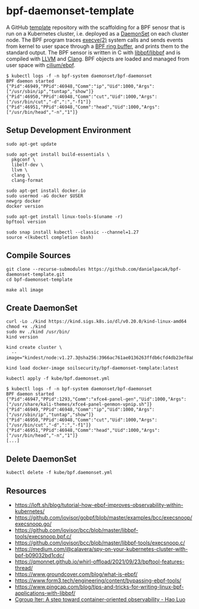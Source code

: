 # bpf-daemonset-template

A GitHub [template] repository with the scaffolding for a BPF senosr that is
run on a Kubernetes cluster, i.e. deployed as a [DaemonSet] on each cluster
node. The BPF program traces [execve(2)] system calls and sends events from
kernel to user space through a [BPF ring buffer], and prints them to the
standard output. The BPF sensor is written in C with [libbpf/libbpf] and is
compiled with [LLVM] and [Clang]. BPF objects are loaded and managed from user
space with [cilium/ebpf].

``` console
$ kubectl logs -f -n bpf-system daemonset/bpf-daemonset
BPF daemon started
{"Pid":46949,"PPid":46948,"Comm":"ip","Uid":1000,"Args":["/usr/sbin/ip","tuntap","show"]}
{"Pid":46950,"PPid":46948,"Comm":"cut","Uid":1000,"Args":["/usr/bin/cut","-d",":","-f1"]}
{"Pid":46951,"PPid":46948,"Comm":"head","Uid":1000,"Args":["/usr/bin/head","-n","1"]}
```

## Setup Development Environment

```
sudo apt-get update
```

```
sudo apt-get install build-essentials \
  pkgconf \
  libelf-dev \
  llvm \
  clang \
  clang-format
```

```
sudo apt-get install docker.io
sudo usermod -aG docker $USER
newgrp docker
docker version
```

```
sudo apt-get install linux-tools-$(uname -r)
bpftool version
```

```
sudo snap install kubectl --classic --channel=1.27
source <(kubectl completion bash)
```

## Compile Sources

```
git clone --recurse-submodules https://github.com/danielpacak/bpf-daemonset-template.git
cd bpf-daemonset-template
```

```
make all image
```

## Create DaemonSet

```
curl -Lo ./kind https://kind.sigs.k8s.io/dl/v0.20.0/kind-linux-amd64
chmod +x ./kind
sudo mv ./kind /usr/bin/
kind version
```

```
kind create cluster \
  --image="kindest/node:v1.27.3@sha256:3966ac761ae0136263ffdb6cfd4db23ef8a83cba8a463690e98317add2c9ba72"
```

```
kind load docker-image soilsecurity/bpf-daemonset-template:latest
```

```
kubectl apply -f kube/bpf.daemonset.yml
```

``` console
$ kubectl logs -f -n bpf-system daemonset/bpf-daemonset
BPF daemon started
{"Pid":46947,"PPid":1293,"Comm":"xfce4-panel-gen","Uid":1000,"Args":["/usr/share/kali-themes/xfce4-panel-genmon-vpnip.sh"]}
{"Pid":46949,"PPid":46948,"Comm":"ip","Uid":1000,"Args":["/usr/sbin/ip","tuntap","show"]}
{"Pid":46950,"PPid":46948,"Comm":"cut","Uid":1000,"Args":["/usr/bin/cut","-d",":","-f1"]}
{"Pid":46951,"PPid":46948,"Comm":"head","Uid":1000,"Args":["/usr/bin/head","-n","1"]}
[...]
```

## Delete DaemonSet

```
kubectl delete -f kube/bpf.daemonset.yml
```

## Resources

* https://loft.sh/blog/tutorial-how-ebpf-improves-observability-within-kubernetes/
* https://github.com/iovisor/gobpf/blob/master/examples/bcc/execsnoop/execsnoop.go/
* https://github.com/iovisor/bcc/blob/master/libbpf-tools/execsnoop.bpf.c/
* https://github.com/iovisor/bcc/blob/master/libbpf-tools/execsnoop.c/
* https://medium.com/@calavera/spy-on-your-kubernetes-cluster-with-bpf-b09032bd1cdc/
* https://qmonnet.github.io/whirl-offload/2021/09/23/bpftool-features-thread/
* https://www.groundcover.com/blog/what-is-ebpf/
* https://www.form3.tech/engineering/content/bypassing-ebpf-tools/
* https://www.pingcap.com/blog/tips-and-tricks-for-writing-linux-bpf-applications-with-libbpf/
* [Cgroup Iter: A step toward container-oriented observability - Hao Luo](https://www.youtube.com/watch?v=i-a9a6cZm20)

[DaemonSet]: https://kubernetes.io/docs/concepts/workloads/controllers/daemonset/
[execve(2)]: https://man7.org/linux/man-pages/man2/execve.2.html
[template]: https://docs.github.com/en/repositories/creating-and-managing-repositories/creating-a-repository-from-a-template/
[BPF ring buffer]: https://www.kernel.org/doc/html/next/bpf/ringbuf.html
[libbpf/libbpf]: https://github.com/libbpf/libbpf/
[cilium/ebpf]: https://github.com/cilium/ebpf/
[LLVM]: https://llvm.org/
[Clang]: https://clang.llvm.org/